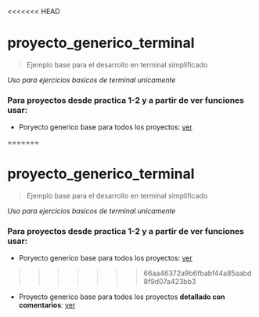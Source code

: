 <<<<<<< HEAD
# proyecto_generico_terminal

> Ejemplo base para el desarrollo en terminal simplificado

_Uso para ejercicios basicos de terminal unicamente_


### Para proyectos desde practica 1-2 y a partir de ver funciones usar:

- Poryecto generico base para todos los proyectos: [ver](https://github.com/Erick-C3/proyecto_generico_terminal/blob/ejemplo-base/app.js)

=======
# proyecto_generico_terminal

> Ejemplo base para el desarrollo en terminal simplificado

_Uso para ejercicios basicos de terminal unicamente_


### Para proyectos desde practica 1-2 y a partir de ver funciones usar:

- Poryecto generico base para todos los proyectos: [ver](https://github.com/Erick-C3/proyecto_generico_terminal/blob/ejemplo-base/app.js)

>>>>>>> 66aa46372a9b6fbabf44a85aabd8f9d07a423bb3
- Proyecto generico base para todos los proyectos **detallado con comentarios**: [ver](https://github.com/Erick-C3/proyecto_generico_terminal/blob/ejemplo-generico/app.js)